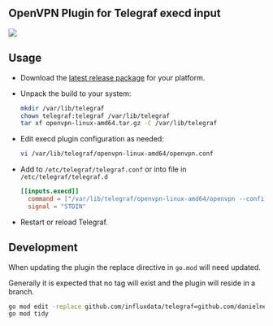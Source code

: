 OpenVPN Plugin for Telegraf execd input
---
![](https://github.com/danielnelson/telegraf-execd-plugins/workflows/Build/badge.svg)


## Usage

- Download the [latest release package][releases] for your platform.

- Unpack the build to your system:
  ```sh
  mkdir /var/lib/telegraf
  chown telegraf:telegraf /var/lib/telegraf
  tar xf openvpn-linux-amd64.tar.gz -C /var/lib/telegraf
  ```

- Edit execd plugin configuration as needed:
  ```sh
  vi /var/lib/telegraf/openvpn-linux-amd64/openvpn.conf
  ```

- Add to `/etc/telegraf/telegraf.conf` or into file in `/etc/telegraf/telegraf.d`
  ```toml
  [[inputs.execd]]
    command = ["/var/lib/telegraf/openvpn-linux-amd64/openvpn --config /var/lib/telegraf/openvpn-linux-amd64/openvpn.conf"]
    signal = "STDIN"
  ```

- Restart or reload Telegraf.

## Development

When updating the plugin the replace directive in `go.mod` will need updated.

Generally it is expected that no tag will exist and the plugin will reside in a branch.
```sh
go mod edit -replace github.com/influxdata/telegraf=github.com/danielnelson/telegraf@openvpn-input
go mod tidy
```


[releases]: https://github.com/danielnelson/telegraf-execd-openvpn/releases/latest

